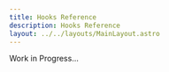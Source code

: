 ```yaml
---
title: Hooks Reference
description: Hooks Reference
layout: ../../layouts/MainLayout.astro
---
```


Work in Progress...
